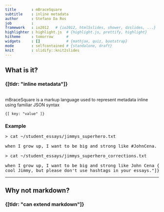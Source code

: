 ```yaml
---
title       : mBraceSquare
subtitle    : inline metadata
author      : Stefano Da Ros
job         : 
framework   : io2012   # {io2012, html5slides, shower, dzslides, ...}
highlighter : highlight.js  # {highlight.js, prettify, highlight}
hitheme     : tomorrow      # 
widgets     : []            # {mathjax, quiz, bootstrap}
mode        : selfcontained # {standalone, draft}
knit        : slidify::knit2slides
---
```


## What is it?
### {[tldr: "inline metadata"]}
<br />
mBraceSquare is a markup language used to represent metadata inline using familiar JSON syntax

    {[ key: "value" ]}
    
### Example
<pre>> cat ~/student_essays/jimmys_superhero.txt

when I grow up, I want to be big and strong like #JohnCena.

> cat ~/student_essays/jimmys_superhero_corrections.txt

when I grow up, I want to be big and strong like John Cena {[comment: "I know it sounds
cool Jimmy, but please don't use hashtags in your essays."]}.</pre>

--- 

## Why not markdown?
### {[tldr: "can extend markdown"]}






